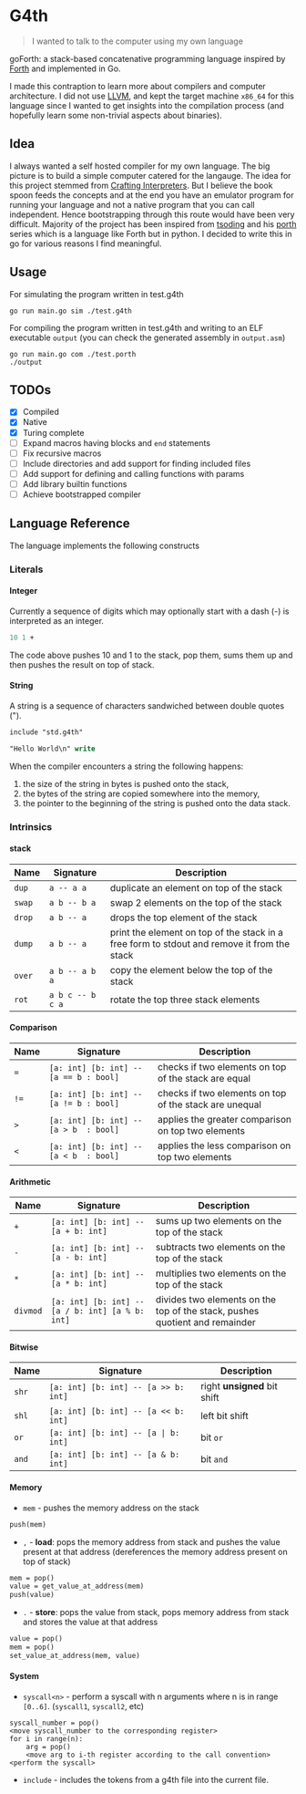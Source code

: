 # G4th

> I wanted to talk to the computer using my own language

goForth: a stack-based concatenative programming language inspired by [Forth](https://en.wikipedia.org/wiki/Forth_(programming_language)) and implemented in Go.

I made this contraption to learn more about compilers and computer architecture.
I did not use [LLVM](https://llvm.org/), and kept the target machine `x86_64` for this language since I wanted to get insights into the compilation process (and hopefully learn some non-trivial aspects about binaries).

## Idea

I always wanted a self hosted compiler for my own language. The big picture is to build a simple computer catered for the langauge.
The idea for this project stemmed from [Crafting Interpreters](https://www.craftinginterpreters.com/). But I believe the book spoon feeds the concepts and at the end you have an emulator program for running your language and not a native program that you can call independent. Hence bootstrapping through this route would have been very difficult.
Majority of the project has been inspired from [tsoding](https://www.youtube.com/@TsodingDaily) and his [porth](https://www.youtube.com/playlist?list=PLpM-Dvs8t0VbMZA7wW9aR3EtBqe2kinu4) series which is a language like Forth but in python. I decided to write this in go for various reasons I find meaningful.


## Usage

For simulating the program written in test.g4th
```shell
go run main.go sim ./test.g4th
```

For compiling the program written in test.g4th and writing to an ELF executable `output` (you can check the generated assembly in `output.asm`)
```shell
go run main.go com ./test.porth
./output
```

## TODOs
- [x] Compiled
- [x] Native
- [x] Turing complete
- [ ] Expand macros having blocks and `end` statements
- [ ] Fix recursive macros
- [ ] Include directories and add support for finding included files
- [ ] Add support for defining and calling functions with params
- [ ] Add library builtin functions
- [ ] Achieve bootstrapped compiler

## Language Reference

The language implements the following constructs

### Literals

#### Integer

Currently a sequence of digits which may optionally start with a dash (-) is interpreted as an integer.

```pascal
10 1 +
```

The code above pushes 10 and 1 to the stack, pop them, sums them up and then pushes the result on top of stack.

#### String

A string is a sequence of characters sandwiched between double quotes (").

```pascal
include "std.g4th"

"Hello World\n" write
```

When the compiler encounters a string the following happens:
1. the size of the string in bytes is pushed onto the stack,
2. the bytes of the string are copied somewhere into the memory,
3. the pointer to the beginning of the string is pushed onto the data stack.

### Intrinsics

#### stack

| Name    | Signature        | Description                                                                                  |
| ---     | ---              | ---                                                                                          |
| `dup`   | `a -- a a`       | duplicate an element on top of the stack                                                    |
| `swap`  | `a b -- b a`     | swap 2 elements on the top of the stack                                                     |
| `drop`  | `a b -- a`       | drops the top element of the stack                                                          |
| `dump`  | `a b -- a`       | print the element on top of the stack in a free form to stdout and remove it from the stack |
| `over`  | `a b -- a b a`   | copy the element below the top of the stack                                                  |
| `rot`   | `a b c -- b c a` | rotate the top three stack elements                                                         |

#### Comparison

| Name | Signature                              | Description                                                  |
| ---  | ---                                    | ---                                                          |
| `=` | `[a: int] [b: int] -- [a == b : bool]` | checks if two elements on top of the stack are equal        |
| `!=` | `[a: int] [b: int] -- [a != b : bool]` | checks if two elements on top of the stack are unequal        |
| `>` | `[a: int] [b: int] -- [a > b  : bool]` | applies the greater comparison on top two elements          |
| `<` | `[a: int] [b: int] -- [a < b  : bool]` | applies the less comparison on top two elements             |

#### Arithmetic

| Name     | Signature                                        | Description                                                                                                              |
| ---      | ---                                              | ---                                                                                                                      |
| `+`      | `[a: int] [b: int] -- [a + b: int]`              | sums up two elements on the top of the stack                                                                            |
| `-`      | `[a: int] [b: int] -- [a - b: int]`              | subtracts two elements on the top of the stack                                                                           |
| `*`      | `[a: int] [b: int] -- [a * b: int]`              | multiplies two elements on the top of the stack                                                                           |
| `divmod`      | `[a: int] [b: int] -- [a / b: int] [a % b: int]`| divides two elements on the top of the stack, pushes quotient and remainder                                                                           |

#### Bitwise

| Name  | Signature                            | Description                   |
| ---   | ---                                  | ---                           |
| `shr` | `[a: int] [b: int] -- [a >> b: int]` | right **unsigned** bit shift |
| `shl` | `[a: int] [b: int] -- [a << b: int]` | left bit shift              |
| `or`  | `[a: int] [b: int] -- [a \| b: int]` | bit `or`                     |
| `and` | `[a: int] [b: int] -- [a & b: int]`  | bit `and`                    |

#### Memory

- `mem` - pushes the memory address on the stack
```pascal
push(mem)
```

- `,` - **load**: pops the memory address from stack and pushes the value present at that address (dereferences the memory address present on top of stack)
```pascal
mem = pop()
value = get_value_at_address(mem)
push(value)
```

- `.` - **store**: pops the value from stack, pops memory address from stack and stores the value at that address
```pascal
value = pop()
mem = pop()
set_value_at_address(mem, value)
```

#### System

- `syscall<n>` - perform a syscall with n arguments where n is in range `[0..6]`. (`syscall1`, `syscall2`, etc)

```porth
syscall_number = pop()
<move syscall_number to the corresponding register>
for i in range(n):
    arg = pop()
    <move arg to i-th register according to the call convention>
<perform the syscall>
```

- `include` - includes the tokens from a g4th file into the current file.
